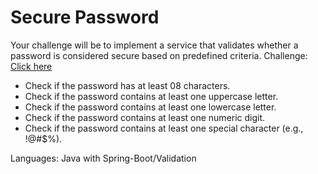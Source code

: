 <h1>Secure Password</h1>
<p>Your challenge will be to implement a service that validates whether a password is considered secure based on predefined criteria. <span>Challenge: <a href="https://github.com/backend-br/desafios/blob/master/secure-password/PROBLEM.md" > Click here</a></span></p>


<ul>
  <li>Check if the password has at least 08 characters.</li>
  <li>Check if the password contains at least one uppercase letter.</li>
  <li>Check if the password contains at least one lowercase letter.</li>
  <li>Check if the password contains at least one numeric digit.</li>
  <li>Check if the password contains at least one special character (e.g., !@#$%).</li>
</ul>

<p>Languages: Java with Spring-Boot/Validation</p>
